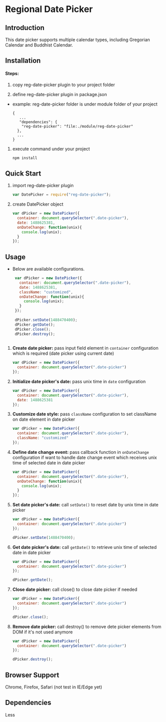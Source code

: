 # Regional Date Picker

## Introduction
This date picker supports multiple calendar types, including Gregorian Calendar and Buddhist Calendar.

## Installation

#### Steps:
1. copy reg-date-picker plugin to your project folder

1. define reg-date-picker plugin in package.json

 * example: reg-date-picker folder is under module folder of your project 

      ```
      {
         ...
         "dependencies": {
          "reg-date-picker": "file:./module/reg-date-picker"
        },
        ...
      }
      ```

1. execute command under your project

   ```bash
   npm install
   ```

## Quick Start

1. import reg-date-picker plugin 

      ```js
      var DatePicker = require("reg-date-picker");
      ```

1. create DatePicker object

      ```js
      var dPicker = new DatePicker({
        container: document.querySelector(".date-picker"),
        date: 1488625381,
        onDateChange: function(unix){
          console.log(unix);
        }
      });
      ```
   
## Usage

* Below are available configurations.

     ```js
      var dPicker = new DatePicker({
        container: document.querySelector(".date-picker"),
        date: 1488625381,
        className: "customized",
        onDateChange: function(unix){
          console.log(unix);
        }
      });
      
      dPicker.setDate(1488470400);
      dPicker.getDate();
      dPicker.close();
      dPicker.destroy();
      
1. **Create date picker:** pass input field element in ```container``` configuration which is required (date picker using current date)

      ```js
      var dPicker = new DatePicker({
        container: document.querySelector(".date-picker")
      });
      ```

1. **Initialize date picker's date:** pass unix time in ```date``` configuration

      ```js
      var dPicker = new DatePicker({
        container: document.querySelector(".date-picker"),
        date: 1488625381
      });
      ```
      
1. **Customize date style:** pass ```className``` configuration to set className on date element in date picker

      ```js
      var dPicker = new DatePicker({
        container: document.querySelector(".date-picker"),
        className: "customized" 
      });
      ```
1. **Define date change event:** pass callback function in ```onDateChange``` configuration if want to handle date change event which receives unix time of selected date in date picker

      ```js
      var dPicker = new DatePicker({
        container: document.querySelector(".date-picker"),
        onDateChange: function(unix){
          console.log(unix);
        }  
      });
      ```

1. **Set date picker's date:** call ```setDate()``` to reset date by unix time in date picker

      ```js
      var dPicker = new DatePicker({
        container: document.querySelector(".date-picker")
      });

      dPicker.setDate(1488470400);
      ```

1. **Get date picker's date:** call ```getDate()``` to retrieve unix time of selected date in date picker 

      ```js
      var dPicker = new DatePicker({
        container: document.querySelector(".date-picker")
      });

      dPicker.getDate();
      ```

1. **Close date picker:** call close() to close date picker if needed

      ```js
      var dPicker = new DatePicker({
        container: document.querySelector(".date-picker")
      });

      dPicker.close();
      ```

1. **Remove date picker:** call destroy() to remove dete picker elements from DOM if it's not used anymore

      ```js
      var dPicker = new DatePicker({
        container: document.querySelector(".date-picker")
      });

      dPicker.destroy();
      ```

## Browser Support

Chrome, Firefox, Safari (not test in IE/Edge yet)

## Dependencies

Less
